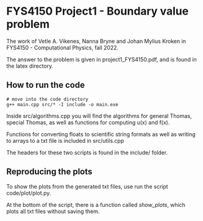 # FYS4150 Project1 - Boundary value problem
The work of Vetle A. Vikenes, Nanna Bryne and Johan Mylius Kroken in FYS4150 - Computational Physics, fall 2022.

The answer to the problem is given in project1_FYS4150.pdf, and is found in the latex directory.

## How to run the code
```
# move into the code directory
g++ main.cpp src/* -I include -o main.exe

```

Inside src/algorithms.cpp you will find the algorithms for general Thomas, special Thomas, as well as functions for computing u(x) and f(x). 

Functions for converting floats to scientific string formats as well as writing to arrays to a txt file is included in src/utils.cpp

The headers for these two scripts is found in the include/ folder. 

## Reproducing the plots

To show the plots from the generated txt files, use run the script code/plot/plot.py. 

At the bottom of the script, there is a function called *show_plots*, which plots all txt files without saving them.  


